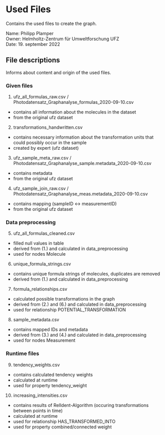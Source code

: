 # Used Files

Contains the used files to create the graph.

Name: Philipp Plamper  
Owner: Helmholtz-Zentrum für Umweltforschung UFZ  
Date: 19. september 2022


## File descriptions
  
Informs about content and origin of the used files.


### Given files

1. ufz_all_formulas_raw.csv / Photodatensatz_Graphanalyse_formulas_2020-09-10.csv
- contains all information about the molecules in the dataset 
- from the original ufz dataset

2. transformations_handwritten.csv
- contains necessary information about the transformation units that could possibly occur in the sample
- created by expert (ufz dataset)

3. ufz_sample_meta_raw.csv / Photodatensatz_Graphanalyse_sample.metadata_2020-09-10.csv
- contains metadata
- from the original ufz dataset

4. ufz_sample_join_raw.csv / Photodatensatz_Graphanalyse_meas.metadata_2020-09-10.csv
- contains mapping (sampleID <-> measurementID)
- from the original ufz dataset


### Data preprocessing

5. ufz_all_formulas_cleaned.csv
- filled null values in table
- derived from (1.) and calculated in data_preprocessing
- used for nodes Molecule

6. unique_formula_strings.csv
- contains unique formula strings of molecules, duplicates are removed
- derived from (1.) and calculated in data_preprocessing

7. formula_relationships.csv
- calculated possible transformations in the graph  
- derived from (2.) and (6.) and calculated in data_preprocessing
- used for relationship POTENTIAL_TRANSFORMATION

8. sample_metadata.csv
- contains mapped IDs and metadata
- derived from (3.) and (4.) and calculated in data_preprocessing
- used for nodes Measurement


### Runtime files

9. tendency_weights.csv
- contains calculated tendency weights
- calculated at runtime
- used for property tendency_weight

10. increasing_intensities.csv
- contains results of RelIdent-Algorithm (occuring transformations between points in time)
- calculated at runtime
- used for relationship HAS_TRANSFORMED_INTO
- used for property combined/connected weight
